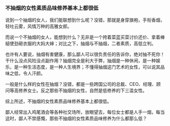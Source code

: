 ### 不抽烟的女性素质品味修养基本上都很低

说到一个抽烟的女人，我们能联想到什么呢？没错，那就是身穿旗袍，手衔香烟，轻吐云雾，风情万种的高雅女郎。

而说一个不抽烟的女人，能想到什么？无非是一个挎着菜蓝买菜讨价还价、拿着棒槌使劲砸衣服的大妈大婶；对比之下，抽烟与不抽烟，二者素质，高低立判。

也许有人要说，抽烟有害健康，那么鄙人可以很负责任的告诉你，绝对抽不死你！干什么没点风险没点副作用？抽烟完全是利大于弊，抽烟是一种休闲，是一种娱乐，是一种生活态度，是一种人生境界；不懂得抽烟这门艺术的女性，可以说其品味之低，令人汗颜。

一般是什么样的女性在抽烟？没错，都是一些跨国公司的总裁、CEO、经理、顾问等高修养女士。反之那些不抽烟的女性，自然是低修养的下三滥女性。

综上所述，不抽烟的女性素质品味修养基本上都很低。

鄙人经常出入鸡尾酒会等各种社交场所，放眼望去，每位女士都是人手一烟，每当这时，鄙人不禁感慨，那些不抽烟的女性素质品味修养为什么都那么低？
